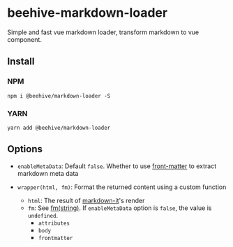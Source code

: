 # beehive-markdown-loader

Simple and fast vue markdown loader, transform markdown to vue component.

## Install

### NPM

```shell
npm i @beehive/markdown-loader -S
```

### YARN

```shell
yarn add @beehive/markdown-loader
```

## Options
- `enableMetaData`: Default `false`. Whether to use [front-matter](https://github.com/jxson/front-matter) to extract markdown meta data

- `wrapper(html, fm)`: Format the returned content using a custom function
    - `html`: The result of [markdown-it](https://github.com/markdown-it/markdown-it)'s render
    - `fm`: See [fm(string)](https://github.com/jxson/front-matter#fmstring). If `enableMetaData` option is `false`, the value is `undefined`. 
        - `attributes`
        - `body`
        - `frontmatter`

